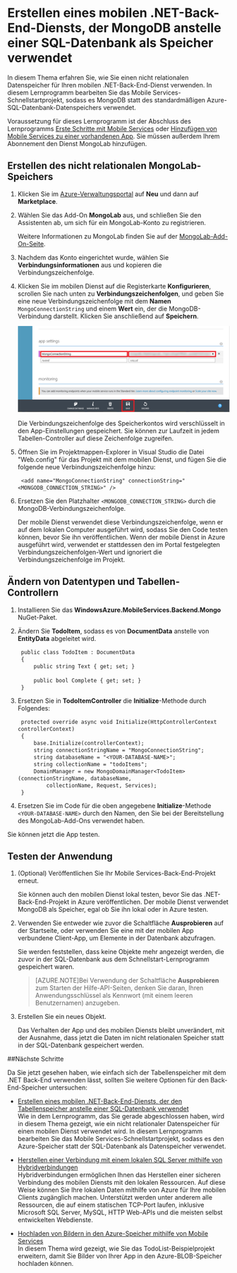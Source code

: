 <properties 
	pageTitle="Erstellen eines Diensts mit einem nicht relationalen Datenspeicher | Microsoft Azure" 
	description="Erfahren Sie, wie einen nicht relationalen Datenspeicher wie MongoDB oder Azure-Tabellenspeicher mit Ihrem .NET-basierten mobilen Dienst verwenden." 
	services="mobile-services" 
	documentationCenter="" 
	authors="mattchenderson" 
	manager="dwrede" 
	editor="mollybos"/>

<tags 
	ms.service="mobile-services" 
	ms.workload="mobile" 
	ms.tgt_pltfrm="na" 
	ms.devlang="multiple" 
	ms.topic="article" 
	ms.date="08/08/2015" 
	ms.author="mahender"/>

# Erstellen eines mobilen .NET-Back-End-Diensts, der MongoDB anstelle einer SQL-Datenbank als Speicher verwendet

In diesem Thema erfahren Sie, wie Sie einen nicht relationalen Datenspeicher für Ihren mobilen .NET-Back-End-Dienst verwenden. In diesem Lernprogramm bearbeiten Sie das Mobile Services-Schnellstartprojekt, sodass es MongoDB statt des standardmäßigen Azure-SQL-Datenbank-Datenspeichers verwendet.

Voraussetzung für dieses Lernprogramm ist der Abschluss des Lernprogramms [Erste Schritte mit Mobile Services] oder [Hinzufügen von Mobile Services zu einer vorhandenen App]. Sie müssen außerdem Ihrem Abonnement den Dienst MongoLab hinzufügen.

## <a name="create-store"></a>Erstellen des nicht relationalen MongoLab-Speichers

1. Klicken Sie im [Azure-Verwaltungsportal] auf **Neu** und dann auf **Marketplace**.

2. Wählen Sie das Add-On **MongoLab** aus, und schließen Sie den Assistenten ab, um sich für ein MongoLab-Konto zu registrieren.

	Weitere Informationen zu MongoLab finden Sie auf der [MongoLab-Add-On-Seite].

2. Nachdem das Konto eingerichtet wurde, wählen Sie **Verbindungsinformationen** aus und kopieren die Verbindungszeichenfolge.

3. Klicken Sie im mobilen Dienst auf die Registerkarte **Konfigurieren**, scrollen Sie nach unten zu **Verbindungszeichenfolgen**, und geben Sie eine neue Verbindungszeichenfolge mit dem **Namen** `MongoConnectionString` und einem **Wert** ein, der die MongoDB-Verbindung darstellt. Klicken Sie anschließend auf **Speichern**.

	![Hinzufügen der MongoDB-Verbindungszeichenfolge](./media/mobile-services-dotnet-backend-use-non-relational-data-store/mongo-connection-string.png)

	Die Verbindungszeichenfolge des Speicherkontos wird verschlüsselt in den App-Einstellungen gespeichert. Sie können zur Laufzeit in jedem Tabellen-Controller auf diese Zeichenfolge zugreifen.

8. Öffnen Sie im Projektmappen-Explorer in Visual Studio die Datei "Web.config" für das Projekt mit dem mobilen Dienst, und fügen Sie die folgende neue Verbindungszeichenfolge hinzu:

		<add name="MongoConnectionString" connectionString="<MONGODB_CONNECTION_STRING>" />

9. Ersetzen Sie den Platzhalter `<MONGODB_CONNECTION_STRING>` durch die MongoDB-Verbindungszeichenfolge.

	Der mobile Dienst verwendet diese Verbindungszeichenfolge, wenn er auf dem lokalen Computer ausgeführt wird, sodass Sie den Code testen können, bevor Sie ihn veröffentlichen. Wenn der mobile Dienst in Azure ausgeführt wird, verwendet er stattdessen den im Portal festgelegten Verbindungszeichenfolgen-Wert und ignoriert die Verbindungszeichenfolge im Projekt.

## <a name="modify-service"></a>Ändern von Datentypen und Tabellen-Controllern

1. Installieren Sie das **WindowsAzure.MobileServices.Backend.Mongo** NuGet-Paket.

2. Ändern Sie **TodoItem**, sodass es von **DocumentData** anstelle von **EntityData** abgeleitet wird.

        public class TodoItem : DocumentData
        {
            public string Text { get; set; }

            public bool Complete { get; set; }
        }

3. Ersetzen Sie in **TodoItemController** die **Initialize**-Methode durch Folgendes:

        protected override async void Initialize(HttpControllerContext controllerContext)
        {
            base.Initialize(controllerContext);
            string connectionStringName = "MongoConnectionString";
            string databaseName = "<YOUR-DATABASE-NAME>";
            string collectionName = "todoItems";
            DomainManager = new MongoDomainManager<TodoItem>(connectionStringName, databaseName, 
				collectionName, Request, Services);
        }

4. Ersetzen Sie im Code für die oben angegebene **Initialize**-Methode `<YOUR-DATABASE-NAME>` durch den Namen, den Sie bei der Bereitstellung des MongoLab-Add-Ons verwendet haben.

Sie können jetzt die App testen.

## <a name="test-application"></a>Testen der Anwendung

1. (Optional) Veröffentlichen Sie Ihr Mobile Services-Back-End-Projekt erneut.

	Sie können auch den mobilen Dienst lokal testen, bevor Sie das .NET-Back-End-Projekt in Azure veröffentlichen. Der mobile Dienst verwendet MongoDB als Speicher, egal ob Sie ihn lokal oder in Azure testen.

4. Verwenden Sie entweder wie zuvor die Schaltfläche **Ausprobieren** auf der Startseite, oder verwenden Sie eine mit der mobilen App verbundene Client-App, um Elemente in der Datenbank abzufragen.
 
	Sie werden feststellen, dass keine Objekte mehr angezeigt werden, die zuvor in der SQL-Datenbank aus dem Schnellstart-Lernprogramm gespeichert waren.

	>[AZURE.NOTE]Bei Verwendung der Schaltfläche **Ausprobieren** zum Starten der Hilfe-API-Seiten, denken Sie daran, Ihren Anwendungsschlüssel als Kennwort (mit einem leeren Benutzernamen) anzugeben.

3. Erstellen Sie ein neues Objekt.

	Das Verhalten der App und des mobilen Diensts bleibt unverändert, mit der Ausnahme, dass jetzt die Daten im nicht relationalen Speicher statt in der SQL-Datenbank gespeichert werden.

##Nächste Schritte

Da Sie jetzt gesehen haben, wie einfach sich der Tabellenspeicher mit dem .NET Back-End verwenden lässt, sollten Sie weitere Optionen für den Back-End-Speicher untersuchen:

+ [Erstellen eines mobilen .NET-Back-End-Diensts, der den Tabellenspeicher anstelle einer SQL-Datenbank verwendet ](mobile-services-dotnet-backend-store-data-table-storage.md)</br>Wie in dem Lernprogramm, das Sie gerade abgeschlossen haben, wird in diesem Thema gezeigt, wie ein nicht relationaler Datenspeicher für einen mobilen Dienst verwendet wird. In diesem Lernprogramm bearbeiten Sie das Mobile Services-Schnellstartprojekt, sodass es den Azure-Speicher statt der SQL-Datenbank als Datenspeicher verwendet.
 
+ [Herstellen einer Verbindung mit einem lokalen SQL Server mithilfe von Hybridverbindungen](mobile-services-dotnet-backend-hybrid-connections-get-started.md)</br>Hybridverbindungen ermöglichen Ihnen das Herstellen einer sicheren Verbindung des mobilen Diensts mit den lokalen Ressourcen. Auf diese Weise können Sie Ihre lokalen Daten mithilfe von Azure für Ihre mobilen Clients zugänglich machen. Unterstützt werden unter anderem alle Ressourcen, die auf einem statischen TCP-Port laufen, inklusive Microsoft SQL Server, MySQL, HTTP Web-APIs und die meisten selbst entwickelten Webdienste.

+ [Hochladen von Bildern in den Azure-Speicher mithilfe von Mobile Services](mobile-services-dotnet-backend-windows-store-dotnet-upload-data-blob-storage.md)</br>In diesem Thema wird gezeigt, wie Sie das TodoList-Beispielprojekt erweitern, damit Sie Bilder von Ihrer App in den Azure-BLOB-Speicher hochladen können.


<!-- Anchors. -->
[Create a non-relational store]: #create-store
[Modify data and controllers]: #modify-service
[Test the application]: #test-application


<!-- Images. -->
[0]: ./media/mobile-services-dotnet-backend-use-non-relational-data-store/create-mongo-lab.png
[1]: ./media/mobile-services-dotnet-backend-use-non-relational-data-store/mongo-connection-string.png


<!-- URLs. -->
[Erste Schritte mit Mobile Services]: mobile-services-dotnet-backend-windows-store-dotnet-get-started.md
[Hinzufügen von Mobile Services zu einer vorhandenen App]: ../mobile-services-dotnet-backend-windows-store-dotnet-get-started-data.md
[Azure-Verwaltungsportal]: https://manage.windowsazure.com/
[What is the Table Service]: ../storage-dotnet-how-to-use-tables.md#what-is
[MongoLab-Add-On-Seite]: /gallery/store/mongolab/mongolab
 

<!---HONumber=August15_HO7-->